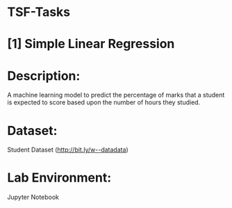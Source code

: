 # TSF-Tasks

# [1] Simple Linear Regression

# Description:
A machine learning model to predict the percentage of marks that a student is expected to score based upon the number of hours they studied.

# Dataset:
Student Dataset (http://bit.ly/w--datadata)

# Lab Environment:
Jupyter Notebook
